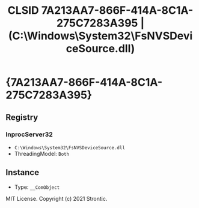 ﻿---
title: "CLSID 7A213AA7-866F-414A-8C1A-275C7283A395 | (C:\\Windows\\System32\\FsNVSDeviceSource.dll)"
excerpt: What is COM-Object CLSID 7A213AA7-866F-414A-8C1A-275C7283A395?
---

# {7A213AA7-866F-414A-8C1A-275C7283A395}


## Registry


### InprocServer32

* `C:\Windows\System32\FsNVSDeviceSource.dll`
* ThreadingModel: `Both`

## Instance

* Type: `__ComObject`

MIT License. Copyright (c) 2021 Strontic.


